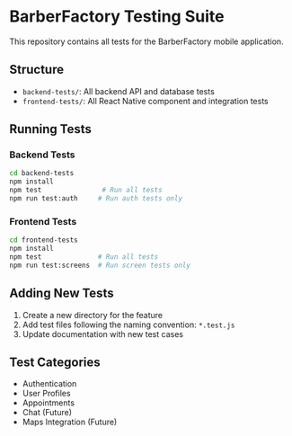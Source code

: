 # BarberFactory Testing Suite

This repository contains all tests for the BarberFactory mobile application.

## Structure
- `backend-tests/`: All backend API and database tests
- `frontend-tests/`: All React Native component and integration tests

## Running Tests

### Backend Tests
```bash
cd backend-tests
npm install
npm test               # Run all tests
npm run test:auth     # Run auth tests only
```

### Frontend Tests
```bash
cd frontend-tests
npm install
npm test              # Run all tests
npm run test:screens  # Run screen tests only
```

## Adding New Tests
1. Create a new directory for the feature
2. Add test files following the naming convention: `*.test.js`
3. Update documentation with new test cases

## Test Categories
- Authentication
- User Profiles
- Appointments
- Chat (Future)
- Maps Integration (Future)